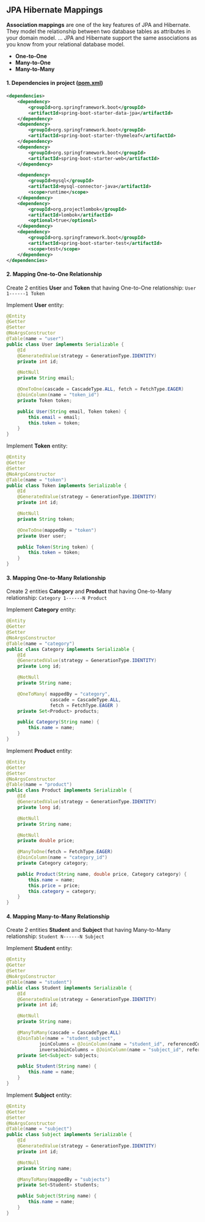 ## JPA Hibernate Mappings
__Association mappings__ are one of the key features of JPA and Hibernate. They model the relationship between two database tables as attributes in your domain model. ... JPA and Hibernate support the same associations as you know from your relational database model.

* __One-to-One__
* __Many-to-One__
* __Many-to-Many__

#### 1. Dependencies in project ([pom.xml](https://github.com/nguyenvantra/spring-master/blob/master/springboot-jpa-hibernate-mapping/pom.xml))
```xml
<dependencies>
    <dependency>
        <groupId>org.springframework.boot</groupId>
        <artifactId>spring-boot-starter-data-jpa</artifactId>
    </dependency>
    <dependency>
        <groupId>org.springframework.boot</groupId>
        <artifactId>spring-boot-starter-thymeleaf</artifactId>
    </dependency>
    <dependency>
        <groupId>org.springframework.boot</groupId>
        <artifactId>spring-boot-starter-web</artifactId>
    </dependency>

    <dependency>
        <groupId>mysql</groupId>
        <artifactId>mysql-connector-java</artifactId>
        <scope>runtime</scope>
    </dependency>
    <dependency>
        <groupId>org.projectlombok</groupId>
        <artifactId>lombok</artifactId>
        <optional>true</optional>
    </dependency>
    <dependency>
        <groupId>org.springframework.boot</groupId>
        <artifactId>spring-boot-starter-test</artifactId>
        <scope>test</scope>
    </dependency>
</dependencies>
```

#### 2. Mapping One-to-One Relationship
Create 2 entities __User__ and __Token__ that having One-to-One relationship:
`User 1------1 Token`

Implement __User__ entity:
```java 
@Entity
@Getter
@Setter
@NoArgsConstructor
@Table(name = "user")
public class User implements Serializable {
    @Id
    @GeneratedValue(strategy = GenerationType.IDENTITY)
    private int id;

    @NotNull
    private String email;

    @OneToOne(cascade = CascadeType.ALL, fetch = FetchType.EAGER)
    @JoinColumn(name = "token_id")
    private Token token;

    public User(String email, Token token) {
        this.email = email;
        this.token = token;
    }
}
```

Implement __Token__ entity:
```java
@Entity
@Getter
@Setter
@NoArgsConstructor
@Table(name = "token")
public class Token implements Serializable {
    @Id
    @GeneratedValue(strategy = GenerationType.IDENTITY)
    private int id;

    @NotNull
    private String token;

    @OneToOne(mappedBy = "token")
    private User user;

    public Token(String token) {
        this.token = token;
    }
}
```

#### 3. Mapping One-to-Many Relationship
Create 2 entities __Category__ and __Product__ that having One-to-Many relationship:
`Category 1------N Product`

Implement __Category__ entity:
```java
@Entity
@Getter
@Setter
@NoArgsConstructor
@Table(name = "category")
public class Category implements Serializable {
    @Id
    @GeneratedValue(strategy = GenerationType.IDENTITY)
    private Long id;

    @NotNull
    private String name;

    @OneToMany( mappedBy = "category",
                cascade = CascadeType.ALL,
                fetch = FetchType.EAGER )
    private Set<Product> products;

    public Category(String name) {
        this.name = name;
    }
}
```
Implement __Product__ entity:
```java
@Entity
@Getter
@Setter
@NoArgsConstructor
@Table(name = "product")
public class Product implements Serializable {
    @Id
    @GeneratedValue(strategy = GenerationType.IDENTITY)
    private long id;

    @NotNull
    private String name;

    @NotNull
    private double price;

    @ManyToOne(fetch = FetchType.EAGER)
    @JoinColumn(name = "category_id")
    private Category category;

    public Product(String name, double price, Category category) {
        this.name = name;
        this.price = price;
        this.category = category;
    }
}
```

#### 4. Mapping Many-to-Many Relationship
Create 2 entities __Student__ and __Subject__ that having Many-to-Many relationship:
`Student N------N Subject`

Implement __Student__ entity:
```java
@Entity
@Getter
@Setter
@NoArgsConstructor
@Table(name = "student")
public class Student implements Serializable {
    @Id
    @GeneratedValue(strategy = GenerationType.IDENTITY)
    private int id;

    @NotNull
    private String name;

    @ManyToMany(cascade = CascadeType.ALL)
    @JoinTable(name = "student_subject",
            joinColumns = @JoinColumn(name = "student_id", referencedColumnName = "id"),
            inverseJoinColumns = @JoinColumn(name = "subject_id", referencedColumnName = "id"))
    private Set<Subject> subjects;

    public Student(String name) {
        this.name = name;
    }
}
```

Implement __Subject__ entity:
```java
@Entity
@Getter
@Setter
@NoArgsConstructor
@Table(name = "subject")
public class Subject implements Serializable {
    @Id
    @GeneratedValue(strategy = GenerationType.IDENTITY)
    private int id;

    @NotNull
    private String name;

    @ManyToMany(mappedBy = "subjects")
    private Set<Student> students;

    public Subject(String name) {
        this.name = name;
    }
}
```

